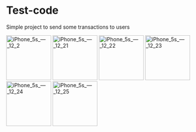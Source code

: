 # Test-code
Simple project to send some transactions to users
<div>
  <span>
    <img width="120" alt="iPhone_5s_—_12_2" src="https://user-images.githubusercontent.com/7068861/57200518-b80a3e00-6f95-11e9-9bef-72768c013442.png">
    </span>
  <span>
    <img width="120" alt="iPhone_5s_—_12_21" src="https://user-images.githubusercontent.com/7068861/57200528-e9830980-6f95-11e9-8cec-914c2f173259.png">
  <span>
    <img width="120" alt="iPhone_5s_—_12_22" src="https://user-images.githubusercontent.com/7068861/57200576-6d3cf600-6f96-11e9-8f9c-a9e83d26815f.png">
  </span>
  <span>
    <img width="120" alt="iPhone_5s_—_12_23" src="https://user-images.githubusercontent.com/7068861/57200578-6f06b980-6f96-11e9-8095-ae4096507561.png">
  </span>
  <span>
    <img width="120" alt="iPhone_5s_—_12_24" src="https://user-images.githubusercontent.com/7068861/57200581-70d07d00-6f96-11e9-925f-74c6ec5ae06c.png">
  </span>
  <span>
    <img width="120" alt="iPhone_5s_—_12_25" src="https://user-images.githubusercontent.com/7068861/57200582-71691380-6f96-11e9-8ab5-d9b6deaed88d.png">
  </span>
</div>


